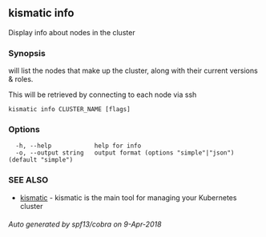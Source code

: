 ## kismatic info

Display info about nodes in the cluster

### Synopsis

will list the nodes that make up the cluster, along with their current versions & roles.

This will be retrieved by connecting to each node via ssh

```
kismatic info CLUSTER_NAME [flags]
```

### Options

```
  -h, --help            help for info
  -o, --output string   output format (options "simple"|"json") (default "simple")
```

### SEE ALSO

* [kismatic](kismatic.md)	 - kismatic is the main tool for managing your Kubernetes cluster

###### Auto generated by spf13/cobra on 9-Apr-2018

